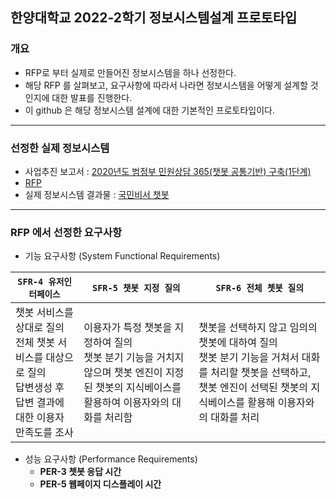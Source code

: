 ## 한양대학교 2022-2학기 정보시스템설계 프로토타입

### 개요

- RFP로 부터 실제로 만들어진 정보시스템을 하나 선정한다.
- 해당 RFP 를 살펴보고, 요구사항에 따라서 나라면 정보시스템을 어떻게 설계할 것인지에 대한 발표를 진행한다.
- 이 github 은 해당 정보시스템 설계에 대한 기본적인 프로토타입이다.

----------

### 선정한 실제 정보시스템

- 사업추진 보고서 : [2020년도 범정부 민원상담 365(챗봇 공통기반) 구축(1단계)](https://egov.nia.or.kr/PubDataDetail.do;jsessionid=E4209F37524655CD844F4D10BCD0BE76.1b73db49bc4306361112)
- [RFP](<https://www.g2b.go.kr/pt/menu/selectSubFrame.do?framesrc=/pt/menu/frameTgong.do?url=https://www.g2b.go.kr:8101/ep/tbid/tbidList.do?taskClCds=&bidNm=%B9%FC%C1%A4%BA%CE%20%B9%CE%BF%F8%BB%F3%B4%E3%20365(%C3%AA%BA%BF%20%B0%F8%C5%EB%B1%E2%B9%DD)%20%B1%B8%C3%E0(1%B4%DC%B0%E8)&searchDtType=1&fromBidDt=2020/04/01&toBidDt=2020/08/01&fromOpenBidDt=&toOpenBidDt=&radOrgan=1&instNm=&area=&regYn=Y&bidSearchType=1&searchType=1>)
- 실제 정보시스템 결과물 : [국민비서 챗봇](https://chatbot.ips.go.kr/ptl/main.ndo)

------------

### RFP 에서 선정한 요구사항

- 기능 요구사항 (System Functional Requirements)

|`SFR-4 유저인터페이스`|`SFR-5 챗봇 지정 질의`|`SFR-6 전체 쳇봇 질의`|
|------------------|-------------------|-------------------|
|챗봇 서비스를 상대로 질의<br>전체 챗봇 서비스를 대상으로 질의<br>답변생성 후 답변 결과에 대한 이용자 만족도를 조사|이용자가 특정 챗봇을 지정하여 질의<br>챗봇 분기 기능을 거치지 않으며 챗봇 엔진이 지정된 챗봇의 지식베이스를 활용하여 이용자와의 대화를 처리함|챗봇을 선택하지 않고 임의의 챗봇에 대하여 질의<br>챗봇 분기 기능을 거쳐서 대화를 처리할 챗봇을 선택하고, 챗봇 엔진이 선택된 챗봇의 지식베이스를 활용해 이용자와의 대화를 처리|


- 성능 요구사항 (Performance Requirements)
  - **PER-3 쳇봇 응답 시간**
  - **PER-5 웹페이지 디스플레이 시간**
